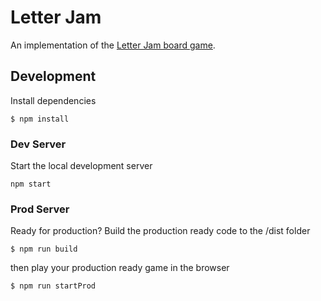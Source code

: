 # Letter Jam

An implementation of the [Letter Jam board game](https://boardgamegeek.com/boardgame/275467/letter-jam).

## Development

Install dependencies

```
$ npm install
```

### Dev Server

Start the local development server

```
npm start
```

### Prod Server

Ready for production? Build the production ready code to the /dist folder

```
$ npm run build
```

then play your production ready game in the browser

```
$ npm run startProd
```
